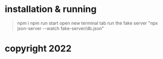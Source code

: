 # installation & running

> npm i
> npm run start 
> open new terminal tab run the fake server "npx json-server --watch fake-server/db.json"

# copyright 2022 